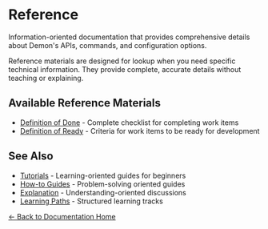 # Reference

Information-oriented documentation that provides comprehensive details about Demon's APIs, commands, and configuration options.

Reference materials are designed for lookup when you need specific technical information. They provide complete, accurate details without teaching or explaining.

## Available Reference Materials

- [Definition of Done](definition-of-done.md) - Complete checklist for completing work items
- [Definition of Ready](definition-of-ready.md) - Criteria for work items to be ready for development

## See Also

- [Tutorials](../tutorials/) - Learning-oriented guides for beginners
- [How-to Guides](../how-to-guides/) - Problem-solving oriented guides
- [Explanation](../explanation/) - Understanding-oriented discussions
- [Learning Paths](../getting-started/learning-paths.md) - Structured learning tracks

[← Back to Documentation Home](../README.md)